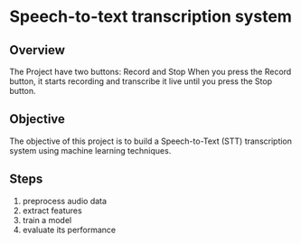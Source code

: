 
# Speech-to-text transcription system 


## Overview
The Project have two buttons: Record and Stop
When you press the Record button, it starts recording and transcribe it live until you press the Stop button.

## Objective
The objective of this project is to build a Speech-to-Text (STT) transcription system using
machine learning techniques.

## Steps 
 1. preprocess audio data
 2. extract features
 3. train a model
 4. evaluate its performance



